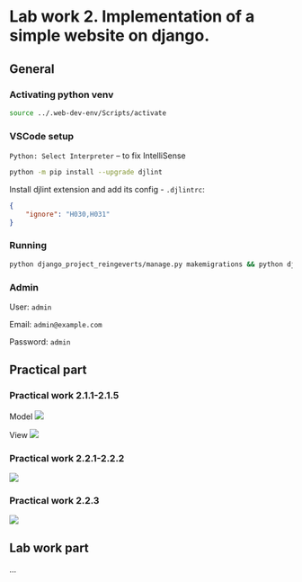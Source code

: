 # Lab work 2. Implementation of a simple website on django.

## General

### Activating python venv

```bash
source ../.web-dev-env/Scripts/activate
```

### VSCode setup

`Python: Select Interpreter` – to fix IntelliSense

```bash
python -m pip install --upgrade djlint
```

Install djlint extension and add its config - `.djlintrc`:

```json
{
    "ignore": "H030,H031"
}
```

### Running

```bash
python django_project_reingeverts/manage.py makemigrations && python django_project_reingeverts/manage.py migrat e && python django_project_reingeverts/manage.py runserver
```

### Admin

User: `admin`

Email: `admin@example.com`

Password: `admin`

## Practical part

### Practical work 2.1.1-2.1.5

Model
![](https://i.imgur.com/60P88U7.png)

View
![](https://i.imgur.com/G0y3Vvm.png)

### Practical work 2.2.1-2.2.2

![](https://i.imgur.com/cRPpsFy.gif)

### Practical work 2.2.3

![](https://i.imgur.com/vwzqnWc.gif)

## Lab work part

...
